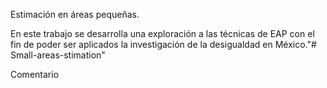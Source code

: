 Estimación en áreas pequeñas.

En este trabajo se desarrolla una exploración a las técnicas de EAP 
con el fin de poder ser aplicados la investigación de la desigualdad en México."# Small-areas-stimation"

Comentario